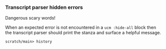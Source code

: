 ### Transcript parser hidden errors

Dangerous scary words!

When an expected error is not encountered in a `ucm :hide-all` block
then the transcript parser should print the stanza
and surface a helpful message.

``` ucm :hide-all :error
scratch/main> history
```
